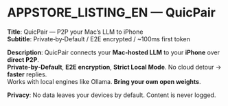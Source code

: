 # APPSTORE_LISTING_EN — QuicPair

**Title**: QuicPair — P2P your Mac’s LLM to iPhone  
**Subtitle**: Private‑by‑Default / E2E encrypted / ~100ms first token

**Description**:
QuicPair connects your **Mac‑hosted LLM** to your **iPhone** over **direct P2P**.  
**Private‑by‑Default**, **E2E encryption**, **Strict Local Mode**. No cloud detour → **faster** replies.  
Works with local engines like Ollama. **Bring your own open weights**.

**Privacy**: No data leaves your devices by default. Content is never logged.
